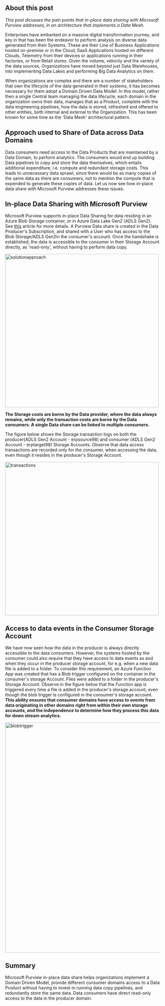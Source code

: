 ## About this post

*This post dicusses the pain points that in-place data sharing with Microsoft Purview addresses, in an architecture that implements a Data Mesh.*

Enterprises have embarked on a massive digital transformation journey, and key in that has been the endeavor to perform analysis on diverse data generated from their Systems. These are their Line of Business Applications hosted on-premise or in the Cloud, SaaS Applications hosted on different Clouds, Telemetry from their devices or applications running in their factories, or from Retail stores. Given the volume, velocity and the variety of the data sources, Organizations have moved beyond just Data Warehouses, into implementing Data Lakes and performing Big Data Analytics on them.

When organizations are complex and there are a number of stakeholders that own the lifecycle of the data generated in their systems, it has becomes necessary for them adopt a Domain Driven Data Model. In this model, rather then a single Central team managing the data lifecycle, each domain in the organization owns their data, manages that as a Product, complete with the data engineering pipelines, how the data is stored, refreshed and offered to other entities, both internal and external to the Organization. This has been known for some time as the 'Data Mesh' architectural pattern.

## Approach used to Share of Data across Data Domains

Data consumers need access to the Data Products that are maintained by a Data Domain, to perform analytics. The consumers would end up building Data pipelines to copy and store the data themselves, which entails additional expenditure, i.e. compute and redundant storage costs. This leads to unnecessary data sprawl, since there would be as many copies of the same data as there are consumers, not to mention the compute that is expended to generate these copies of data. Let us now see how in-place data share with Microsoft Purview addresses these issues.

## In-place Data Sharing with Microsoft Purview

Microsoft Purview supports in-place Data Sharing for data residing in an Azure Blob Storage container, or in Azure Data Lake Gen2 (ADLS Gen2). See [this](https://learn.microsoft.com/en-us/azure/purview/how-to-share-data?tabs=azure-portal) article for more details.  A Purview Data share is created in the Data Producer's Subscription, and shared with a User who has access to the Blob Storage/ADLS Gen2in the consumer's  account. Once the handshake is established, the data is accessible to the consumer in their Storage Account directly, as 'read-only', without having to perform data copy.

<img src="../../../images/solution-approach.jpg" alt="solutionapproach" height="500px"/>

**The Storage costs are borne by the Data provider, where the data always remains, while only the transaction costs are borne by the Data consumers. A single Data share can be linked to multiple consumers.**

The figure below shows the Storage transaction logs on both the producer(ADLS Gen2 Account - erpsource98) and consumer (ADLS Gen2 Account - erptarget98) Storage Accounts. Observe that data access transactions are recorded only for the consumer, when accessing the data, even though it resides in the producer's Storage Account.

<img src="../../../images/data-transaction.jpg" alt="transactions" height="500px"/>

## Access to data events in the Consumer Storage Account

We have now seen how the data in the producer is always directly accessible to the data consumers. However, the systems hosted by the consumer could also require that they have access to data events as and when they occur in the producer storage account, for e.g. when a new data file is added to a folder.
To consider this requirement, an Azure Function App was created that has a Blob trigger configured on the container in the consumer's storage Account. Files were added to a folder in the producer's Storage Account. Observe in the figure below that the Function app is triggered every time a file is added in the producer's storage account, even though the blob trigger is configured in the consumer's storage account. **This ability ensures that consumer domains have access to events from data originating in other domains right from within their own storage accounts, and the independence to determine how they process this data for down stream analytics.**

<img src="../../../images/blobtrigger.jpg" alt="blobtrigger" height="750px"/>

## Summary

Microsoft Purview in-place data share helps organizations implement a Domain Driven Model, provide different consumer domains access to a Data Product without having to invest in running data copy pipelines, and redundantly store the same data. Data consumers have direct read-only access to the data in the producer domain.